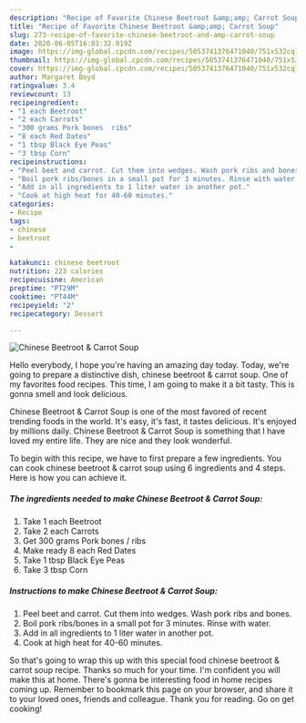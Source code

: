 ```yaml
---
description: "Recipe of Favorite Chinese Beetroot &amp;amp; Carrot Soup"
title: "Recipe of Favorite Chinese Beetroot &amp;amp; Carrot Soup"
slug: 273-recipe-of-favorite-chinese-beetroot-and-amp-carrot-soup
date: 2020-06-05T16:03:32.019Z
image: https://img-global.cpcdn.com/recipes/5053741376471040/751x532cq70/chinese-beetroot-carrot-soup-recipe-main-photo.jpg
thumbnail: https://img-global.cpcdn.com/recipes/5053741376471040/751x532cq70/chinese-beetroot-carrot-soup-recipe-main-photo.jpg
cover: https://img-global.cpcdn.com/recipes/5053741376471040/751x532cq70/chinese-beetroot-carrot-soup-recipe-main-photo.jpg
author: Margaret Boyd
ratingvalue: 3.4
reviewcount: 13
recipeingredient:
- "1 each Beetroot"
- "2 each Carrots"
- "300 grams Pork bones  ribs"
- "8 each Red Dates"
- "1 tbsp Black Eye Peas"
- "3 tbsp Corn"
recipeinstructions:
- "Peel beet and carrot. Cut them into wedges. Wash pork ribs and bones."
- "Boil pork ribs/bones in a small pot for 3 minutes. Rinse with water."
- "Add in all ingredients to 1 liter water in another pot."
- "Cook at high heat for 40-60 minutes."
categories:
- Recipe
tags:
- chinese
- beetroot
- 

katakunci: chinese beetroot  
nutrition: 223 calories
recipecuisine: American
preptime: "PT29M"
cooktime: "PT44M"
recipeyield: "2"
recipecategory: Dessert

---
```



![Chinese Beetroot &amp; Carrot Soup](https://img-global.cpcdn.com/recipes/5053741376471040/751x532cq70/chinese-beetroot-carrot-soup-recipe-main-photo.jpg)

Hello everybody, I hope you're having an amazing day today. Today, we're going to prepare a distinctive dish, chinese beetroot &amp; carrot soup. One of my favorites food recipes. This time, I am going to make it a bit tasty. This is gonna smell and look delicious.



Chinese Beetroot &amp; Carrot Soup is one of the most favored of recent trending foods in the world. It's easy, it's fast, it tastes delicious. It's enjoyed by millions daily. Chinese Beetroot &amp; Carrot Soup is something that I have loved my entire life. They are nice and they look wonderful.


To begin with this recipe, we have to first prepare a few ingredients. You can cook chinese beetroot &amp; carrot soup using 6 ingredients and 4 steps. Here is how you can achieve it.

<!--inarticleads1-->

##### The ingredients needed to make Chinese Beetroot &amp; Carrot Soup:

1. Take 1 each Beetroot
1. Take 2 each Carrots
1. Get 300 grams Pork bones / ribs
1. Make ready 8 each Red Dates
1. Take 1 tbsp Black Eye Peas
1. Take 3 tbsp Corn




<!--inarticleads2-->

##### Instructions to make Chinese Beetroot &amp; Carrot Soup:

1. Peel beet and carrot. Cut them into wedges. Wash pork ribs and bones.
1. Boil pork ribs/bones in a small pot for 3 minutes. Rinse with water.
1. Add in all ingredients to 1 liter water in another pot.
1. Cook at high heat for 40-60 minutes.




So that's going to wrap this up with this special food chinese beetroot &amp; carrot soup recipe. Thanks so much for your time. I'm confident you will make this at home. There's gonna be interesting food in home recipes coming up. Remember to bookmark this page on your browser, and share it to your loved ones, friends and colleague. Thank you for reading. Go on get cooking!

